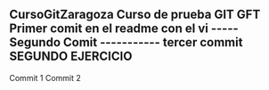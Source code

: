 CursoGitZaragoza
Curso de prueba GIT GFT
Primer comit en el readme con el vi
----- Segundo Comit
----------- tercer commit
SEGUNDO EJERCICIO
---------------
Commit 1
Commit 2
